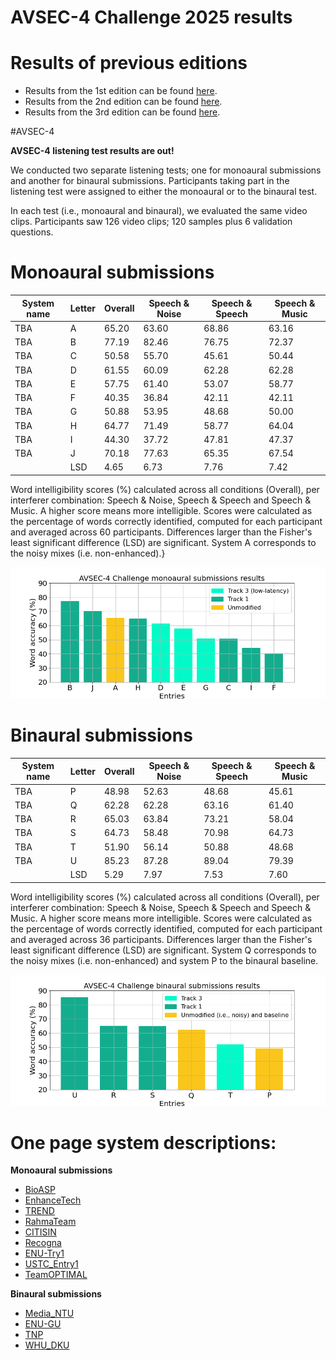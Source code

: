 # AVSEC-4 Challenge 2025 results
# Results of previous editions 

- Results from the 1st edition can be found [here](/avsec1/results.md).
- Results from the 2nd edition can be found [here](/avsec2/results.md). 
- Results from the 3rd edition can be found [here](/avsec3/results.md).

#AVSEC-4 

**AVSEC-4 listening test results are out!**

We conducted two separate listening tests; one for monoaural submissions and another for binaural submissions. 
Participants taking part in the listening test were assigned to either the monoaural or to the binaural test. 

In each test (i.e., monoaural and binaural), we evaluated the same video clips. Participants saw 126 video clips; 120 samples plus 6 validation questions.

# Monoaural submissions


| System name | Letter | **Overall** | **Speech & Noise** | **Speech & Speech** | **Speech & Music** |
|-------------|--------|-------------|--------------------|---------------------|--------------------|
| TBA         | A      | 65.20       | 63.60              | 68.86               | 63.16              |     
| TBA         | B      | 77.19       | 82.46              | 76.75               | 72.37              |       
| TBA         | C      | 50.58       | 55.70              | 45.61               | 50.44              |       
| TBA         | D      | 61.55       | 60.09              | 62.28               | 62.28              |                                              
| TBA         | E      | 57.75       | 61.40              | 53.07               | 58.77              |                       
| TBA         | F      | 40.35       | 36.84              | 42.11               | 42.11              |                     
| TBA         | G      | 50.88       | 53.95              | 48.68               | 50.00              |                           
| TBA         | H      | 64.77       | 71.49              | 58.77               | 64.04              |                            
| TBA         | I      | 44.30       | 37.72              | 47.81               | 47.37              |                            
| TBA         | J      | 70.18       | 77.63              | 65.35               | 67.54              |                            
|             | LSD    | 4.65        | 6.73               | 7.76                | 7.42               |  

Word intelligibility scores (%) calculated across all conditions (Overall), per interferer combination: Speech & Noise, Speech & Speech and Speech & Music. A higher score means more intelligible. 
Scores were calculated as the percentage of words correctly identified, computed for each participant and averaged across 60 participants. Differences larger than the Fisher's least significant difference (LSD) are significant. System A corresponds to the noisy mixes (i.e.  non-enhanced).}

<p align="center">
  <img src="Figures/AVSEC4_monoaural_entries_barplot_letters.png" alt="diagram" width="700"/>
</p>


# Binaural submissions
| System name | Letter | **Overall** | **Speech & Noise** | **Speech & Speech** | **Speech & Music** |
|-------------|--------|-------------|--------------------|---------------------|--------------------|
| TBA         | P      | 48.98       | 52.63              | 48.68               | 45.61              |     
| TBA         | Q      | 62.28       | 62.28              | 63.16               | 61.40              |       
| TBA         | R      | 65.03       | 63.84              | 73.21               | 58.04              |       
| TBA         | S      | 64.73       | 58.48              | 70.98               | 64.73              |                                              
| TBA         | T      | 51.90       | 56.14              | 50.88               | 48.68              |                       
| TBA         | U      | 85.23       | 87.28              | 89.04               | 79.39              |                     
|             | LSD    | 5.29        | 7.97               | 7.53                | 7.60               |  

Word intelligibility scores (%) calculated across all conditions (Overall), per interferer combination: Speech & Noise, Speech & Speech and Speech & Music. A higher score means more intelligible. 
Scores were calculated as the percentage of words correctly identified, computed for each participant and averaged across 36 participants. Differences larger than the Fisher's least significant difference (LSD) are significant. System Q corresponds to the noisy mixes (i.e. non-enhanced) and system P to the binaural baseline.

<p align="center">
  <img src="Figures/AVSEC4_binaural_entries_barplot_letters.png" alt="diagram" width="700"/>
</p>


# One page system descriptions:  

**Monoaural submissions**
- [BioASP](https://challenge.cogmhear.org/submissions/avsec4_2025/Bio-ASP.pdf)
- [EnhanceTech](https://challenge.cogmhear.org/submissions/avsec4_2025/EnhanceTech.pdf)
- [TREND](https://challenge.cogmhear.org/submissions/avsec4_2025/TREND.pdf)
- [RahmaTeam](https://challenge.cogmhear.org/submissions/avsec4_2025/RahmaTeam.pdf)
- [CITISIN](https://challenge.cogmhear.org/submissions/avsec4_2025/CITISIN.pdf)
- [Recogna](https://challenge.cogmhear.org/submissions/avsec4_2025/Recogna.pdf)
- [ENU-Try1](https://challenge.cogmhear.org/submissions/avsec4_2025/ENU-TRY1.pdf)
- [USTC_Entry1](https://challenge.cogmhear.org/submissions/avsec4_2025/USTC_Entry1.pdf)
- [TeamOPTIMAL](https://challenge.cogmhear.org/submissions/avsec4_2025/TeamOPTIMAL.pdf)

**Binaural submissions**
- [Media_NTU](https://challenge.cogmhear.org/submissions/avsec4_2025/Media_NTU.pdf)
- [ENU-GU](https://challenge.cogmhear.org/submissions/avsec4_2025/ENU-GU.pdf)
- [TNP](https://challenge.cogmhear.org/submissions/avsec4_2025/TNP.pdf)
- [WHU_DKU](https://challenge.cogmhear.org/submissions/avsec4_2025/WHU_DKU.pdf)



[//]: # ()
[//]: # (|             |        |             |                    |                     |                      |)

[//]: # (|-------------|--------|-------------|--------------------|---------------------|----------------------|)

[//]: # (| System name | Letter | **Overall** | **Speech & Noise** | **Speech & Speech** | **Speech and Music** | )

[//]: # (| TBA         | A      | 65.20       | 63.60              | 68.86               | 63.16                |     )

[//]: # (| TBA         | B      | 77.19       | 82.46              | 76.75               | 72.37                |       )

[//]: # (| TBA         | C      | 50.58       | 55.70              | 45.61               | 50.44                |       )

[//]: # (| TBA         | D      | 61.55       | 60.09              | 62.28               | 62.28                |                                              )

[//]: # (| TBA         | E      | 57.75       | 61.40              | 53.07               | 58.77                |                       )

[//]: # (| TBA         | F      | 40.35       | 36.84              | 42.11               | 42.11                |                     )

[//]: # (| TBA         | G      | 50.88       | 53.95              | 48.68               | 50.00                |                           )

[//]: # (| TBA         | H      | 64.77       | 71.49              | 58.77               | 64.04                |                            )

[//]: # (| TBA         | I      | 44.30       | 37.72              | 47.81               | 47.37                |                            )

[//]: # (| TBA         | J      | 70.18       | 77.63              | 65.35               | 67.54                |                            )

[//]: # (|             | LSD    | 4.65        | 6.73               | 7.76                | 7.42                 |                 )